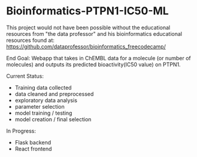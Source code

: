 # Bioinformatics-PTPN1-IC50-ML
This project would not have been possible without the educational resources from "the data professor" and his bioinformatics educational resources found at: https://github.com/dataprofessor/bioinformatics_freecodecamp/

End Goal:
Webapp that takes in ChEMBL data for a molecule (or number of molecules) and outputs its predicted bioactivity(IC50 value) on PTPN1.

Current Status:
- Training data collected
- data cleaned and preprocessed
- exploratory data analysis
- parameter selection
- model training / testing
- model creation / final selection

In Progress:
- Flask backend
- React frontend
